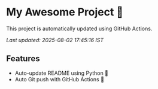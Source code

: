 # My Awesome Project 🚀

This project is automatically updated using GitHub Actions.

_Last updated: 2025-08-02 17:45:16 IST_

## Features
- Auto-update README using Python 🐍
- Auto Git push with GitHub Actions 🤖
